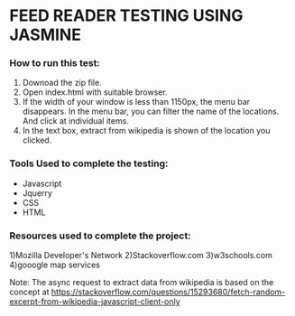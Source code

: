# FEED READER TESTING USING JASMINE

### How to run this test:
1) Downoad the zip file.
2) Open index.html with suitable browser.
3) If the width of your window is less than 1150px, the menu bar disappears. In the menu bar, you can filter the name of the locations. And click at individual items.
4) In the text box, extract from wikipedia is shown of the location you clicked.

### Tools Used to complete the testing:
- Javascript
- Jquerry
- CSS
- HTML

### Resources used to complete the project:
1)Mozilla Developer's Network
2)Stackoverflow.com
3)w3schools.com
4)gooogle map services

Note:
The async request to extract data from wikipedia is based on the concept at https://stackoverflow.com/questions/15293680/fetch-random-excerpt-from-wikipedia-javascript-client-only
